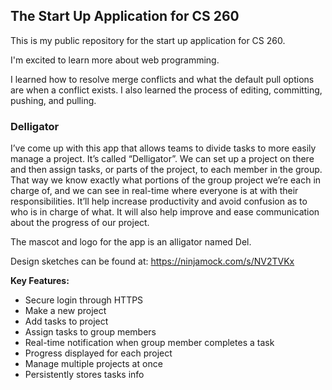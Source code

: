 ## The Start Up Application for CS 260

This is my public repository for the start up application for CS 260.

I'm excited to learn more about web programming.

I learned how to resolve merge conflicts and what the default pull options are when a conflict exists. I also learned the process of editing, committing, pushing, and pulling. 

### Delligator

I’ve come up with this app that allows teams to divide tasks to more easily manage a project. It’s called “Delligator”. We can set up a project on there and then assign tasks, or parts of the project, to each member in the group. That way we know exactly what portions of the group project we’re each in charge of, and we can see in real-time where everyone is at with their responsibilities. It’ll help increase productivity and avoid confusion as to who is in charge of what. It will also help improve and ease communication about the progress of our project.

The mascot and logo for the app is an alligator named Del.

Design sketches can be found at: https://ninjamock.com/s/NV2TVKx

**Key Features:**
- Secure login through HTTPS
- Make a new project
- Add tasks to project
- Assign tasks to group members
- Real-time notification when group member completes a task
- Progress displayed for each project
- Manage multiple projects at once
- Persistently stores tasks info